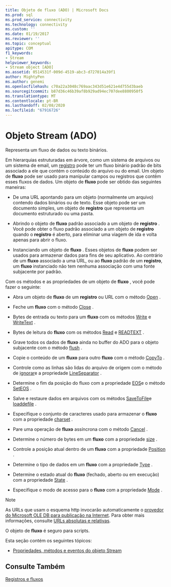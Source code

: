 ```yaml
---
title: Objeto de fluxo (ADO) | Microsoft Docs
ms.prod: sql
ms.prod_service: connectivity
ms.technology: connectivity
ms.custom: ''
ms.date: 01/19/2017
ms.reviewer: ''
ms.topic: conceptual
apitype: COM
f1_keywords:
- Stream
helpviewer_keywords:
- Stream object [ADO]
ms.assetid: 0514531f-009d-4519-abc3-d727014a39f1
author: MightyPen
ms.author: genemi
ms.openlocfilehash: c70a22a3048c769aac343d51e621e4d755d3baeb
ms.sourcegitcommit: b87d36c46b39af8b929ad94ec707dee8800950f5
ms.translationtype: MT
ms.contentlocale: pt-BR
ms.lasthandoff: 02/08/2020
ms.locfileid: "67916726"
---
```

# <a name="stream-object-ado"></a>Objeto Stream (ADO)
Representa um fluxo de dados ou texto binários.  
  
 Em hierarquias estruturadas em árvore, como um sistema de arquivos ou um sistema de email, um [registro](../../../ado/reference/ado-api/record-object-ado.md) pode ter um fluxo binário padrão de bits associado a ele que contém o conteúdo do arquivo ou do email. Um objeto de **fluxo** pode ser usado para manipular campos ou registros que contêm esses fluxos de dados. Um objeto de **fluxo** pode ser obtido das seguintes maneiras:  
  
-   De uma URL apontando para um objeto (normalmente um arquivo) contendo dados binários ou de texto. Esse objeto pode ser um documento simples, um objeto de **registro** que representa um documento estruturado ou uma pasta.  
  
-   Abrindo o objeto de **fluxo** padrão associado a um objeto de **registro** . Você pode obter o fluxo padrão associado a um objeto de **registro** quando o **registro** é aberto, para eliminar uma viagem de ida e volta apenas para abrir o fluxo.  
  
-   Instanciando um objeto de **fluxo** . Esses objetos de **fluxo** podem ser usados para armazenar dados para fins de seu aplicativo. Ao contrário de um **fluxo** associado a uma URL, ou ao **fluxo** padrão de um **registro**, um **fluxo** instanciado não tem nenhuma associação com uma fonte subjacente por padrão.  
  
 Com os métodos e as propriedades de um objeto de **fluxo** , você pode fazer o seguinte:  
  
-   Abra um objeto de **fluxo** de um **registro** ou URL com o método [Open](../../../ado/reference/ado-api/open-method-ado-stream.md) .  
  
-   Feche um **fluxo** com o método [Close](../../../ado/reference/ado-api/close-method-ado.md) .  
  
-   Bytes de entrada ou texto para um **fluxo** com os métodos [Write](../../../ado/reference/ado-api/write-method.md) e [WriteText](../../../ado/reference/ado-api/writetext-method.md) .  
  
-   Bytes de leitura do **fluxo** com os métodos [Read](../../../ado/reference/ado-api/read-method.md) e [READTEXT](../../../ado/reference/ado-api/readtext-method.md) .  
  
-   Grave todos os dados de **fluxo** ainda no buffer do ADO para o objeto subjacente com o método [flush](../../../ado/reference/ado-api/flush-method-ado.md) .  
  
-   Copie o conteúdo de um **fluxo** para outro **fluxo** com o método [CopyTo](../../../ado/reference/ado-api/copyto-method-ado.md) .  
  
-   Controle como as linhas são lidas do arquivo de origem com o método de [ignorar](../../../ado/reference/ado-api/skipline-method.md)e a propriedade [LineSeparator](../../../ado/reference/ado-api/lineseparator-property-ado.md) .  
  
-   Determine o fim da posição do fluxo com a propriedade [EOS](../../../ado/reference/ado-api/eos-property.md)e o método [SetEOS](../../../ado/reference/ado-api/seteos-method.md) .  
  
-   Salve e restaure dados em arquivos com os métodos [SaveToFile](../../../ado/reference/ado-api/savetofile-method.md)e [loaddefile](../../../ado/reference/ado-api/loadfromfile-method-ado.md) .  
  
-   Especifique o conjunto de caracteres usado para armazenar o **fluxo** com a propriedade [charset](../../../ado/reference/ado-api/charset-property-ado.md) .  
  
-   Pare uma operação de **fluxo** assíncrona com o método [Cancel](../../../ado/reference/ado-api/cancel-method-ado.md) .  
  
-   Determine o número de bytes em um **fluxo** com a propriedade [size](../../../ado/reference/ado-api/size-property-ado-stream.md) .  
  
-   Controle a posição atual dentro de um **fluxo** com a propriedade [Position](../../../ado/reference/ado-api/position-property-ado.md) .  
  
-   Determine o tipo de dados em um **fluxo** com a propriedade [Type](../../../ado/reference/ado-api/type-property-ado-stream.md) .  
  
-   Determine o estado atual do **fluxo** (fechado, aberto ou em execução) com a propriedade [State](../../../ado/reference/ado-api/state-property-ado.md) .  
  
-   Especifique o modo de acesso para o **fluxo** com a propriedade [Mode](../../../ado/reference/ado-api/mode-property-ado.md) .  
  
> [!NOTE]
>  As URLs que usam o esquema http invocarão automaticamente o [provedor do Microsoft OLE DB para publicação na Internet](../../../ado/guide/appendixes/microsoft-ole-db-provider-for-internet-publishing.md). Para obter mais informações, consulte [URLs absolutas e relativas](../../../ado/guide/data/absolute-and-relative-urls.md).  
  
 O objeto de **fluxo** é seguro para scripts.  
  
 Esta seção contém os seguintes tópicos:  
  
-   [Propriedades, métodos e eventos do objeto Stream](../../../ado/reference/ado-api/stream-object-properties-methods-and-events.md)  
  
## <a name="see-also"></a>Consulte Também  
 [Registros e fluxos](../../../ado/guide/data/records-and-streams.md)
